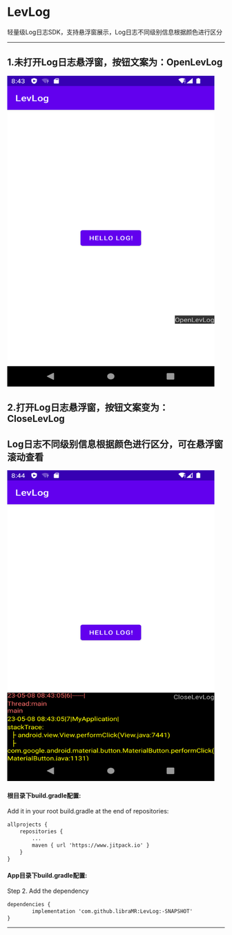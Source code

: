 # LevLog
轻量级Log日志SDK，支持悬浮窗展示，Log日志不同级别信息根据颜色进行区分

---
##  1.未打开Log日志悬浮窗，按钮文案为：OpenLevLog
<img src="step1.png" width="480" height="720"/><br/>

##  2.打开Log日志悬浮窗，按钮文案变为：CloseLevLog
##    Log日志不同级别信息根据颜色进行区分，可在悬浮窗滚动查看
<img src="step2.png" width="480" height="720"/><br/>


####  根目录下build.gradle配置:
Add it in your root build.gradle at the end of repositories:

	allprojects {
		repositories {
			...
			maven { url 'https://www.jitpack.io' }
		}
	}
 
#### App目录下build.gradle配置:
Step 2. Add the dependency

	dependencies {
	        implementation 'com.github.libraMR:LevLog:-SNAPSHOT'
	}
---
